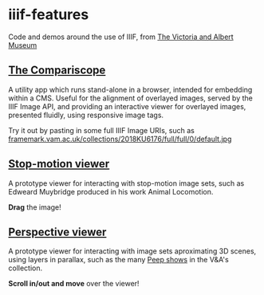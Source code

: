 # iiif-features
Code and demos around the use of IIIF, 
from [The Victoria and Albert Museum](vam.ac.uk)

## [The Compariscope](https://vanda.github.io/iiif-features/compariscope.html)
A utility app which runs stand-alone in a browser, intended for embedding within a CMS. 
Useful for the alignment of overlayed images, served by the IIIF Image API, and providing an interactive viewer for overlayed images, presented fluidly, using responsive image tags.

Try it out by pasting in some full IIIF Image URIs, such as [framemark.vam.ac.uk/collections/2018KU6176/full/full/0/default.jpg](https://framemark.vam.ac.uk/collections/2018KU6176/full/full/0/default.jpg)


## [Stop-motion viewer](https://vanda.github.io/iiif-features/frameAnimator.html)
A prototype viewer for interacting with stop-motion image sets, such as Edweard Muybridge produced in his work Animal Locomotion.

**Drag** the image!


## [Perspective viewer](https://vanda.github.io/iiif-features/perspectiveViewer.html)
A prototype viewer for interacting with image sets aproximating 3D scenes, using layers in parallax, such as the many [Peep shows](https://collections.vam.ac.uk/item/O1141038/an-artists-studio-print-engelbrecht-martin) in the V&A's collection.

**Scroll in/out and move** over the viewer!
